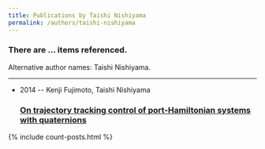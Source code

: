 ```yaml
---
title: Publications by Taishi Nishiyama
permalink: /authors/taishi-nishiyama
---
```


<h3 id="number-posts">There are ... items referenced.</h3>
<p id='info-authors'>Alternative author names: Taishi Nishiyama.</p>
<hr />
<ul class="post-list">
<li><span class='post-meta'>2014 -- Kenji Fujimoto, Taishi Nishiyama</span><h3><a class='post-link' href="{{ site.baseurl }}/on-trajectory-tracking-control-of-port-hamiltonian-systems-with-quaternions">On trajectory tracking control of port-Hamiltonian systems with quaternions</a></h3></li>

</ul>
{% include count-posts.html %}
